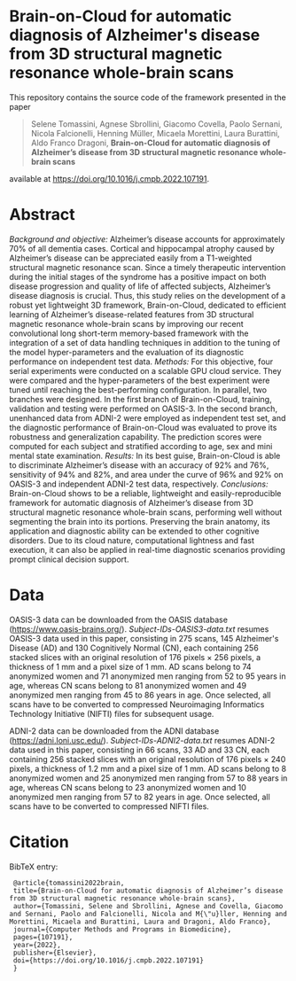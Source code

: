 # Brain-on-Cloud for automatic diagnosis of Alzheimer's disease from 3D structural magnetic resonance whole-brain scans
This repository contains the source code of the framework presented in the paper

>Selene Tomassini, Agnese Sbrollini, Giacomo Covella, Paolo Sernani, Nicola Falcionelli, Henning Müller, Micaela Morettini, Laura Burattini, Aldo Franco Dragoni, **Brain-on-Cloud for automatic diagnosis of Alzheimer’s disease from 3D structural magnetic resonance whole-brain scans**

available at https://doi.org/10.1016/j.cmpb.2022.107191. 

# Abstract
_Background and objective:_ Alzheimer’s disease accounts for approximately 70% of all dementia cases. Cortical and hippocampal atrophy caused by Alzheimer’s disease can be appreciated easily from a T1-weighted structural magnetic resonance scan. Since a timely therapeutic intervention during the initial stages of the syndrome has a positive impact on both disease progression and quality of life of affected subjects, Alzheimer’s disease diagnosis is crucial. Thus, this study relies on the development of a robust yet lightweight 3D framework, Brain-on-Cloud, dedicated to efficient learning of Alzheimer’s disease-related features from 3D structural magnetic resonance whole-brain scans by improving our recent convolutional long short-term memory-based framework with the integration of a set of data handling techniques in addition to the tuning of the model hyper-parameters and the evaluation of its diagnostic performance on independent test data. _Methods:_ For this objective, four serial experiments were conducted on a scalable GPU cloud service. They were compared and the hyper-parameters of the best experiment were tuned until reaching the best-performing configuration. In parallel, two branches were designed. In the first branch of Brain-on-Cloud, training, validation and testing were performed on OASIS-3. In the second branch, unenhanced data from ADNI-2 were employed as independent test set, and the diagnostic performance of Brain-on-Cloud was evaluated to prove its robustness and generalization capability. The prediction scores were computed for each subject and stratified according to age, sex and mini mental state examination. _Results:_ In its best guise, Brain-on-Cloud is able to discriminate Alzheimer’s disease with an accuracy of 92% and 76%, sensitivity of 94% and 82%, and area under the curve of 96% and 92% on OASIS-3 and independent ADNI-2 test data, respectively. _Conclusions:_ Brain-on-Cloud shows to be a reliable, lightweight and easily-reproducible framework for automatic diagnosis of Alzheimer’s disease from 3D structural magnetic resonance whole-brain scans, performing well without segmenting the brain into its portions. Preserving the brain anatomy, its application and diagnostic ability can be extended to other cognitive disorders. Due to its cloud nature, computational lightness and fast execution, it can also be applied in real-time diagnostic scenarios providing prompt clinical decision support.

# Data
OASIS-3 data can be downloaded from the OASIS database (https://www.oasis-brains.org/). _Subject-IDs-OASIS3-data.txt_ resumes OASIS-3 data used in this paper, consisting in 275 scans, 145 Alzheimer's Disease (AD) and 130 Cognitively Normal (CN), each containing 256 stacked slices with an original resolution of 176 pixels × 256 pixels, a thickness of 1 mm and a pixel size of 1 mm. AD scans belong to 74 anonymized women and 71 anonymized men ranging from 52 to 95 years in age, whereas CN scans belong to 81 anonymized women and 49 anonymized men ranging from 45 to 86 years in age. Once selected, all scans have to be converted to compressed Neuroimaging Informatics Technology Initiative (NIFTI) files for subsequent usage.

ADNI-2 data can be downloaded from the ADNI database (https://adni.loni.usc.edu/). _Subject-IDs-ADNI2-data.txt_ resumes ADNI-2 data used in this paper, consisting in 66 scans, 33 AD and 33 CN, each containing 256 stacked slices with an original resolution of 176 pixels × 240 pixels, a thickness of 1.2 mm and a pixel size of 1 mm. AD scans belong to 8 anonymized women and 25 anonymized men ranging from 57 to 88 years in age, whereas CN scans belong to 23 anonymized women and 10 anonymized men ranging from 57 to 82 years in age. Once selected, all scans have to be converted to compressed NIFTI files.

# Citation
BibTeX entry:

	 @article{tomassini2022brain,
	 title={Brain-on-Cloud for automatic diagnosis of Alzheimer’s disease from 3D structural magnetic resonance whole-brain scans},
	 author={Tomassini, Selene and Sbrollini, Agnese and Covella, Giacomo and Sernani, Paolo and Falcionelli, Nicola and M{\"u}ller, Henning and Morettini, Micaela and Burattini, Laura and Dragoni, Aldo Franco}, 
	 journal={Computer Methods and Programs in Biomedicine},
	 pages={107191},
	 year={2022},
	 publisher={Elsevier},
	 doi={https://doi.org/10.1016/j.cmpb.2022.107191}
	 }